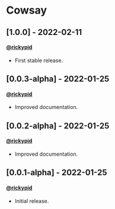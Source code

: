 # Cowsay

## [1.0.0] - 2022-02-11
#### [@rickypid](https://github.com/rickypid)
- First stable release.

## [0.0.3-alpha] - 2022-01-25
#### [@rickypid](https://github.com/rickypid)
- Improved documentation.

## [0.0.2-alpha] - 2022-01-25
#### [@rickypid](https://github.com/rickypid)
- Improved documentation.

## [0.0.1-alpha] - 2022-01-25
#### [@rickypid](https://github.com/rickypid)
- Initial release.
